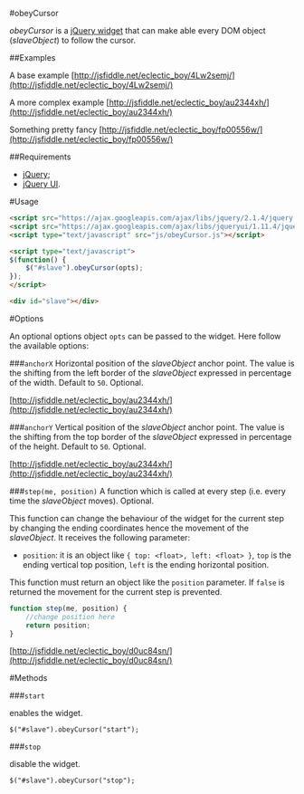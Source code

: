 #obeyCursor

*obeyCursor* is a [jQuery widget](https://learn.jquery.com/plugins/stateful-plugins-with-widget-factory/) that can make able every DOM object (*slaveObject*) to follow the cursor.


##Examples

A base example [http://jsfiddle.net/eclectic_boy/4Lw2semj/](http://jsfiddle.net/eclectic_boy/4Lw2semj/)

A more complex example [http://jsfiddle.net/eclectic_boy/au2344xh/](http://jsfiddle.net/eclectic_boy/au2344xh/)

Something pretty fancy [http://jsfiddle.net/eclectic_boy/fp00556w/](http://jsfiddle.net/eclectic_boy/fp00556w/)


##Requirements

 - [jQuery](https://jquery.com/);
 - [jQuery UI](https://jqueryui.com/).

#Usage

```html    
<script src="https://ajax.googleapis.com/ajax/libs/jquery/2.1.4/jquery.min.js"></script>
<script src="https://ajax.googleapis.com/ajax/libs/jqueryui/1.11.4/jquery-ui.min.js"></script>
<script type="text/javascript" src="js/obeyCursor.js"></script>

<script type="text/javascript">
$(function() {
	$("#slave").obeyCursor(opts);
});
</script>

<div id="slave"></div>
```

#Options

An optional options object `opts` can be passed to the widget. Here follow the available options:

###`anchorX`
Horizontal position of the *slaveObject* anchor point. The value is the shifting from the left border of the *slaveObject* expressed in percentage of the width. Default to `50`. Optional.

[http://jsfiddle.net/eclectic_boy/au2344xh/](http://jsfiddle.net/eclectic_boy/au2344xh/)

###`anchorY`
Vertical position of the *slaveObject* anchor point. The value is the shifting from the top border of the *slaveObject* expressed in percentage of the height. Default to `50`. Optional.

[http://jsfiddle.net/eclectic_boy/au2344xh/](http://jsfiddle.net/eclectic_boy/au2344xh/)

###`step(me, position)`
A function which is called at every step (i.e. every time the *slaveObject* moves). Optional.

This function can change the behaviour of the widget for the current step by changing the ending coordinates hence the movement of the *slaveObject*.
It receives the following parameter:

 - `position`: it is an object like `{ top: <float>, left: <float> }`, `top` is the ending vertical top position, `left` is the ending horizontal position.

This function must return an object like the `position` parameter.
If `false` is returned the movement for the current step is prevented.

```javascript
function step(me, position) {
	//change position here
	return position;
}
```

[http://jsfiddle.net/eclectic_boy/d0uc84sn/](http://jsfiddle.net/eclectic_boy/d0uc84sn/)

#Methods

###`start`

enables the widget.
```
$("#slave").obeyCursor("start");
```

###`stop`

disable the widget.
```
$("#slave").obeyCursor("stop");
```